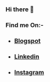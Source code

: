 ### Hi there 👋

### Find me On:-

- ### [Blogspot](https://programcodegithub.blogspot.com/)

- ### [Linkedin](https://www.linkedin.com/in/nithya-narayanan-c-vr-0278661aa/)

- ### [Instagram](https://www.instagram.com/nithya.narayanan.v/)

<!--
**NithyaNarayananV/NithyaNarayananV** is a ✨ _special_ ✨ repository because its `README.md` (this file) appears on your GitHub profile.

Here are some ideas to get you started:

- 🔭 I’m currently working on ...Python
- 🌱 I’m currently learning ...Java
- 👯 I’m looking to collaborate on ...Java
- 💬 Ask me about ...Anything
- 📫 How to reach me: ... [Linkedin](https://www.linkedin.com/in/nithya-narayanan-c-vr-0278661aa/)
- 😄 Pronouns: ...He/Him heee

-->
